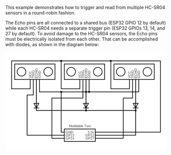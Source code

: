 This example demonstrates how to trigger and read from multiple HC-SR04 sensors in a round-robin fashion.

The Echo pins are all connected to a shared bus (ESP32 GPIO 12 by default) while each HC-SR04 needs a separate trigger pin (ESP32 GPIOs 13, 14, and 27 by default). To avoid damage to the HC-SR04 sensors, the Echo pins must be electrically isolated from each other. That can be accomplished with diodes, as shown in the diagram below:

![](circuit.png)
